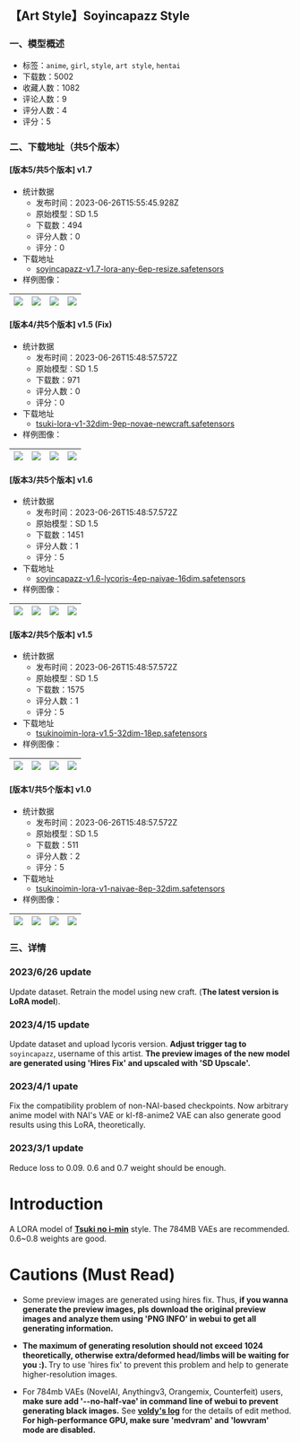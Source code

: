 ## 【Art Style】Soyincapazz Style
### 一、模型概述

- 标签：`anime`, `girl`, `style`, `art style`, `hentai`
- 下载数：5002
- 收藏人数：1082
- 评论人数：9
- 评分人数：4
- 评分：5

### 二、下载地址（共5个版本）

#### [版本5/共5个版本] v1.7

- 统计数据
  - 发布时间：2023-06-26T15:55:45.928Z
  - 原始模型：SD 1.5
  - 下载数：494
  - 评分人数：0
  - 评分：0
- 下载地址
  - [soyincapazz-v1.7-lora-any-6ep-resize.safetensors](https://civitai.com/api/download/models/104555)
- 样例图像：

| <img src="https://image.civitai.com/xG1nkqKTMzGDvpLrqFT7WA/2dc1ecb4-ec62-49e8-9123-9826ed5dacc5/width=450/1297845.jpeg" /> | <img src="https://image.civitai.com/xG1nkqKTMzGDvpLrqFT7WA/fa5f4176-85d3-459f-a7d5-bbadbbb52e64/width=450/1297844.jpeg" /> | <img src="https://image.civitai.com/xG1nkqKTMzGDvpLrqFT7WA/2ef2621c-95f1-430c-b378-5f9ec9ed8f00/width=450/1297847.jpeg" /> | <img src="https://image.civitai.com/xG1nkqKTMzGDvpLrqFT7WA/28bfbd93-708a-4e6d-bb97-0dcb28f4ba8c/width=450/1297843.jpeg" /> |
| ---- | ---- | ---- | ---- |

#### [版本4/共5个版本] v1.5 (Fix)

- 统计数据
  - 发布时间：2023-06-26T15:48:57.572Z
  - 原始模型：SD 1.5
  - 下载数：971
  - 评分人数：0
  - 评分：0
- 下载地址
  - [tsuki-lora-v1-32dim-9ep-novae-newcraft.safetensors](https://civitai.com/api/download/models/32582)
- 样例图像：

| <img src="https://image.civitai.com/xG1nkqKTMzGDvpLrqFT7WA/43595f7c-0536-4475-eaab-fb0d5ecc9700/width=450/371250.jpeg" /> | <img src="https://image.civitai.com/xG1nkqKTMzGDvpLrqFT7WA/04fef26b-a942-4276-5bdb-18186ccfde00/width=450/371263.jpeg" /> | <img src="https://image.civitai.com/xG1nkqKTMzGDvpLrqFT7WA/d6a427d4-18b6-419d-5198-d47837ad7700/width=450/371262.jpeg" /> | <img src="https://image.civitai.com/xG1nkqKTMzGDvpLrqFT7WA/7fd74b6a-1a8c-4c71-18c7-87b447c6e000/width=450/371261.jpeg" /> |
| ---- | ---- | ---- | ---- |

#### [版本3/共5个版本] v1.6

- 统计数据
  - 发布时间：2023-06-26T15:48:57.572Z
  - 原始模型：SD 1.5
  - 下载数：1451
  - 评分人数：1
  - 评分：5
- 下载地址
  - [soyincapazz-v1.6-lycoris-4ep-naivae-16dim.safetensors](https://civitai.com/api/download/models/46191)
- 样例图像：

| <img src="https://image.civitai.com/xG1nkqKTMzGDvpLrqFT7WA/832d7092-939a-42e5-3885-10461d736d00/width=450/499900.jpeg" /> | <img src="https://image.civitai.com/xG1nkqKTMzGDvpLrqFT7WA/de74c5a0-7d23-440d-55f5-92d922fa1e00/width=450/499909.jpeg" /> | <img src="https://image.civitai.com/xG1nkqKTMzGDvpLrqFT7WA/17468d55-796c-4f8d-2b53-39dd7f03b600/width=450/499905.jpeg" /> | <img src="https://image.civitai.com/xG1nkqKTMzGDvpLrqFT7WA/edff87cf-296e-4b37-eb85-29c872064300/width=450/499907.jpeg" /> |
| ---- | ---- | ---- | ---- |

#### [版本2/共5个版本] v1.5

- 统计数据
  - 发布时间：2023-06-26T15:48:57.572Z
  - 原始模型：SD 1.5
  - 下载数：1575
  - 评分人数：1
  - 评分：5
- 下载地址
  - [tsukinoimin-lora-v1.5-32dim-18ep.safetensors](https://civitai.com/api/download/models/16876)
- 样例图像：

| <img src="https://image.civitai.com/xG1nkqKTMzGDvpLrqFT7WA/99500a02-1f1f-4428-fa4b-7bd828ee8300/width=450/170724.jpeg" /> | <img src="https://image.civitai.com/xG1nkqKTMzGDvpLrqFT7WA/42e9b16e-c56c-4a49-675a-424064779c00/width=450/170723.jpeg" /> | <img src="https://image.civitai.com/xG1nkqKTMzGDvpLrqFT7WA/3c6e606f-0fcc-4e0d-d150-aa31b90c8d00/width=450/170725.jpeg" /> | <img src="https://image.civitai.com/xG1nkqKTMzGDvpLrqFT7WA/466936a5-8e28-4484-e20d-d9c31b00a500/width=450/170722.jpeg" /> |
| ---- | ---- | ---- | ---- |

#### [版本1/共5个版本] v1.0

- 统计数据
  - 发布时间：2023-06-26T15:48:57.572Z
  - 原始模型：SD 1.5
  - 下载数：511
  - 评分人数：2
  - 评分：5
- 下载地址
  - [tsukinoimin-lora-v1-naivae-8ep-32dim.safetensors](https://civitai.com/api/download/models/15661)
- 样例图像：

| <img src="https://image.civitai.com/xG1nkqKTMzGDvpLrqFT7WA/7891e1fd-0eec-4540-f952-696b5d5aa200/width=450/156461.jpeg" /> | <img src="https://image.civitai.com/xG1nkqKTMzGDvpLrqFT7WA/7e7b1304-b2c6-4b85-06e6-7575a8f2bb00/width=450/156446.jpeg" /> | <img src="https://image.civitai.com/xG1nkqKTMzGDvpLrqFT7WA/73b9cd0e-4b4c-436e-3820-e89c2fbd6a00/width=450/156460.jpeg" /> | <img src="https://image.civitai.com/xG1nkqKTMzGDvpLrqFT7WA/e1fd1c10-b5e0-406d-a24c-6d3ce7d40d00/width=450/156459.jpeg" /> |
| ---- | ---- | ---- | ---- |


### 三、详情
<h3 id="heading-857">2023/6/26 update</h3><p>Update dataset. Retrain the model using new craft. (<strong>The latest version is LoRA model</strong>).</p><h3 id="heading-858">2023/4/15 update</h3><p>Update dataset and upload lycoris version. <strong>Adjust trigger tag to </strong><code>soyincapazz</code>, username of this artist. <strong>The preview images of the new model are generated using 'Hires Fix' and upscaled with 'SD Upscale'.</strong></p><h3 id="heading-859">2023/4/1 upate</h3><p>Fix the compatibility problem of non-NAI-based checkpoints. Now arbitrary anime model with NAI's VAE or kl-f8-anime2 VAE can also generate good results using this LoRA, theoretically.</p><h3 id="heading-860">2023/3/1 update</h3><p>Reduce loss to 0.09. 0.6 and 0.7 weight should be enough.</p><h1 id="heading-861">Introduction</h1><p>A LORA model of <a target="_blank" rel="ugc" href="https://www.pixiv.net/users/5745007"><strong>Tsuki no i-min</strong></a> style. The 784MB VAEs are recommended. 0.6~0.8 weights are good.</p><h1 id="heading-862">Cautions (Must Read)</h1><ul><li><p>Some preview images are generated using hires fix. Thus, <strong>if you wanna generate the preview images, pls download the original preview images and analyze them using 'PNG INFO' in webui to get all generating information.</strong></p><p></p></li><li><p><strong>The maximum of generating resolution should not exceed 1024 theoretically, otherwise extra/deformed head/limbs will be waiting for you :). </strong>Try to use 'hires fix' to prevent this problem and help to generate higher-resolution images.</p><p></p></li><li><p>For 784mb VAEs (NovelAI, Anythingv3, Orangemix, Counterfeit) users, <strong>make sure add '--no-half-vae' in command line of webui to prevent generating black images.</strong> See <a target="_blank" rel="ugc" href="https://rentry.org/voldy"><strong>voldy's log</strong></a> for the details of edit method. <strong>For high-performance GPU, make sure 'medvram' and 'lowvram' mode are disabled.</strong></p></li></ul>